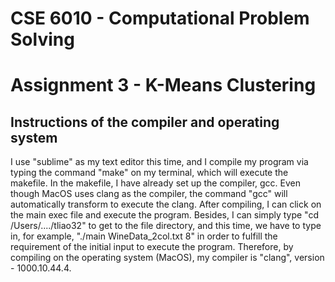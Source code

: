 # CSE 6010 - Computational Problem Solving
# Assignment 3 - K-Means Clustering

## Instructions of the compiler and operating system 

 I use "sublime" as my text editor this time, and I compile my program via typing the command "make" on my terminal, which will execute the makefile. In the makefile, I have already set up the compiler, gcc. Even though MacOS uses clang as the compiler, the command "gcc" will automatically transform to execute the clang. After compiling, I can click on the main exec file and execute the program. Besides, I can simply type "cd /Users/..../tliao32" to get to the file directory, and this time, we have to type in, for example, "./main WineData_2col.txt 8" in order to fulfill the requirement of the initial input to execute the program. Therefore, by compiling on the operating system (MacOS), my compiler is "clang", version - 1000.10.44.4.

